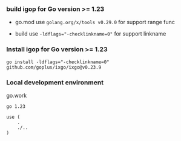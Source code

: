 ### build igop for Go version >= 1.23

- go.mod use `golang.org/x/tools v0.29.0` for support range func

- build use `-ldflags="-checklinkname=0"` for support linkname

### Install igop for Go version >= 1.23
`go install -ldflags="-checklinkname=0" github.com/goplus/ixgo/ixgo@v0.23.9`


### Local development environment

go.work
```
go 1.23

use (
	.
	./..
)
```


